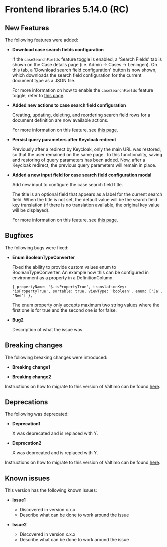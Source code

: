 # Frontend libraries 5.14.0 (RC)

## New Features

The following features were added:

* **Download case search fields configuration**

  If the `caseSearchFields` feature toggle is enabled, a 'Search Fields' tab is shown on the Case details page
  (i.e. Admin -> Cases -> Leningen). On this tab, a 'Download search field configuration' button is now shown, which
  downloads the search field configuration for the current document type as a JSON file.

  For more information on how to enable the `caseSearchFields` feature toggle, refer to [this page](/reference/feature-toggles/available-feature-toggles.md).

* **Added new actions to case search field configuration**

  Creating, updating, deleting, and reordering search field rows for a document definition are now available actions.

  For more information on this feature, see [this page](/using-valtimo/document/configuring-search-fields.md).

* **Persist query parameters after Keycloak redirect**

  Previously after a redirect by Keycloak, only the main URL was restored, so that the user remained on the same page.
  To this functionality, saving and restoring of query parameters has been added. Now, after a Keycloak redirect, the
  previous query parameters will remain in place.


* **Added a new input field for case search field configuration modal**

  Add new input to configure the case search field title.

  The title is an optional field that appears as a label for the current search field. When the title is not set, 
  the default value will be the search field key translation (if there is no translation available, the original key value will be displayed).

  For more information on this feature, see [this page](/using-valtimo/document/configuring-search-fields.md).

## Bugfixes

The following bugs were fixed:

* **Enum BooleanTypeConverter**

  Fixed the ability to provide custom values enum to BooleanTypeConverter.
  An example how this can be configured in environment as a property in a DefinitionColumn.

  `{
  propertyName: '$.isPropertyTrue',
  translationKey: 'isPropertyTrue',
  sortable: true,
  viewType: 'boolean',
  enum: ['Ja', 'Nee']
  },`

  The enum property only accepts maximum two string values where the first one is for true and the second one is for false. 

* **Bug2**

  Description of what the issue was.

## Breaking changes

The following breaking changes were introduced:

* **Breaking change1**

* **Breaking change2**

Instructions on how to migrate to this version of Valtimo can be found [here](migration.md).

## Deprecations

The following was deprecated:

* **Deprecation1**

  X was deprecated and is replaced with Y.
* **Deprecation2**

  X was deprecated and is replaced with Y.

Instructions on how to migrate to this version of Valtimo can be found [here](migration.md).

## Known issues

This version has the following known issues:

* **Issue1**
    * Discovered in version x.x.x
    * Describe what can be done to work around the issue

* **Issue2**
    * Discovered in version x.x.x
    * Describe what can be done to work around the issue
